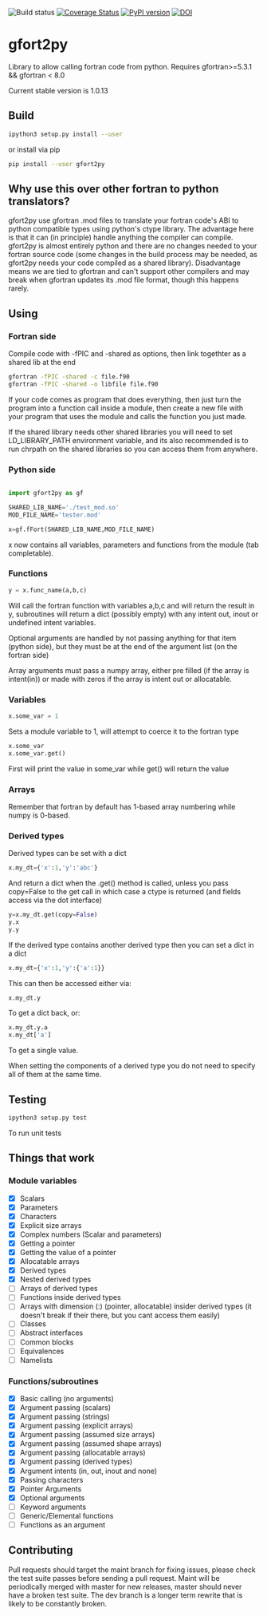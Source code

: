 ![Build status](https://travis-ci.org/rjfarmer/gfort2py.svg?branch=master)
[![Coverage Status](https://coveralls.io/repos/github/rjfarmer/gfort2py/badge.svg?branch=master)](https://coveralls.io/github/rjfarmer/gfort2py?branch=master)
[![PyPI version](https://badge.fury.io/py/gfort2py.svg)](https://badge.fury.io/py/gfort2py)
[![DOI](https://zenodo.org/badge/72889348.svg)](https://zenodo.org/badge/latestdoi/72889348)



# gfort2py
Library to allow calling fortran code from python. Requires gfortran>=5.3.1 && gfortran < 8.0

Current stable version is 1.0.13

## Build
````bash
ipython3 setup.py install --user
````

or install via pip
````bash
pip install --user gfort2py
````

## Why use this over other fortran to python translators?

gfort2py use gfortran .mod files to translate your fortran code's ABI to python 
compatible types using python's ctype library. The advantage here is that it can
(in principle) handle anything the compiler can compile. gfort2py is almost entirely
python and there are no changes needed to your fortran source code (some changes in the build
process may be needed, as gfort2py needs your code compiled as a shared library). Disadvantage
means we are tied to gfortran and can't support other compilers and may break when
gfortran updates its .mod file format, though this happens rarely.


## Using
### Fortran side
Compile code with -fPIC and -shared as options, then link togethter as a shared lib at the end

````bash
gfortran -fPIC -shared -c file.f90
gfortran -fPIC -shared -o libfile file.f90
````
If your code comes as  program that does everything, then just turn the program into a function call inside a module,
then create a new file with your program that uses the module and calls the function you just made.

If the shared library needs other
shared libraries you will need to set LD_LIBRARY_PATH environment variable, and its also recommended is to run chrpath on the 
shared libraries so you can access them from anywhere.

### Python side
````python

import gfort2py as gf

SHARED_LIB_NAME='./test_mod.so'
MOD_FILE_NAME='tester.mod'

x=gf.fFort(SHARED_LIB_NAME,MOD_FILE_NAME)

````

x now contains all variables, parameters and functions from the module (tab completable). 

### Functions
````python
y = x.func_name(a,b,c)
````

Will call the fortran function with variables a,b,c and will return the result in y,
subroutines will return a dict (possibly empty) with any intent out, inout or undefined intent variables.

Optional arguments are handled by not passing anything for that item (python side), but
they must be at the end of the argument list (on the fortran side)

Array arguments must pass a numpy array, either pre filled (if the array is intent(in)) or made with zeros
if the array is intent out or allocatable.

### Variables

````python
x.some_var = 1
````

Sets a module variable to 1, will attempt to coerce it to the fortran type

````python
x.some_var
x.some_var.get()
````

First will print the value in some_var while get() will return the value

### Arrays

Remember that fortran by default has 1-based array numbering while numpy
is 0-based.


### Derived types

Derived types can be set with a dict 
````python
x.my_dt={'x':1,'y':'abc'}
````
And return a dict when the .get() method is called, unless you pass
copy=False to the get call in which case a ctype is returned (and fields
access via the dot interface)

````python
y=x.my_dt.get(copy=False)
y.x
y.y
````
If the derived type contains another derived type then you can set a dict in a dict

````python
x.my_dt={'x':1,'y':{'a':1}}
````

This can then be accessed either via:

````python
x.my_dt.y
````

To get a dict back, or:

````python
x.my_dt.y.a
x.my_dt['a']
````

To get a single value.

When setting the components of a derived type you do not need to specify
all of them at the same time.


## Testing

````bash
ipython3 setup.py test
````

To run unit tests

## Things that work

### Module variables

- [x] Scalars
- [x] Parameters
- [x] Characters
- [x] Explicit size arrays
- [X] Complex numbers (Scalar and parameters)
- [x] Getting a pointer
- [x] Getting the value of a pointer
- [x] Allocatable arrays
- [x] Derived types
- [x] Nested derived types
- [ ] Arrays of derived types
- [ ] Functions inside derived types
- [ ] Arrays with dimension (:) (pointer, allocatable) insider derived types (it doesn't break if their there, but you cant access them easily)
- [ ] Classes
- [ ] Abstract interfaces
- [ ] Common blocks
- [ ] Equivalences
- [ ] Namelists

### Functions/subroutines

- [X] Basic calling (no arguments)
- [x] Argument passing (scalars)
- [x] Argument passing (strings)
- [X] Argument passing (explicit arrays)
- [x] Argument passing (assumed size arrays)
- [x] Argument passing (assumed shape arrays)
- [x] Argument passing (allocatable arrays)
- [x] Argument passing (derived types)
- [x] Argument intents (in, out, inout and none)
- [x] Passing characters
- [x] Pointer Arguments 
- [x] Optional arguments
- [ ] Keyword arguments
- [ ] Generic/Elemental functions
- [ ] Functions as an argument

## Contributing

Pull requests should target the maint branch for fixing issues, please check the test suite
passes before sending a pull request.
Maint will be periodically merged with master for new releases, master should never have 
a broken test suite.
The dev branch is a longer term rewrite that is likely to be constantly broken.

